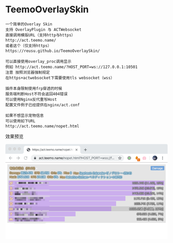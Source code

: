 # TeemoOverlaySkin

    一个简单的Overlay Skin
    支持 OverlayPlugin 与 ACTWebsocket
    直接调用模版URL（支持http与https）
    http://act.teemo.name/
    或者这个（仅支持https）
    https://reusu.github.io/TeemoOverlaySkin/

    可以直接使用overlay_proc调用显示
    例如 http://act.teemo.name/?HOST_PORT=ws://127.0.0.1:10501
    注意 按照浏览器强制规定
    在https+actwebsocket下需要使用tls websocket（wss）

    插件本身限制使用frp穿透的时候
    服务端判断Host不符会返回404错误
    可以使用Nginx反代重写Host
    配置文件例子已经提供在nginx/act.conf

    如果不想显示宠物信息
    可以使用如下URL
    http://act.teemo.name/nopet.html

效果预览

![image](https://github.com/reusu/TeemoOverlaySkin/raw/master/simple.png)
